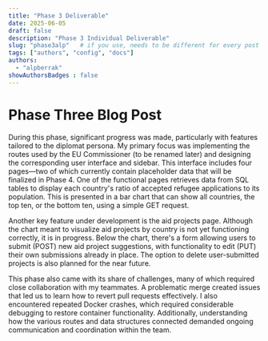 ```yaml
---
title: "Phase 3 Deliverable"
date: 2025-06-05
draft: false
description: "Phase 3 Individual Deliverable"
slug: "phase3alp"   # if you use, needs to be different for every post
tags: ["authors", "config", "docs"]
authors:
  - "alpberrak"
showAuthorsBadges : false
---
```


# Phase Three Blog Post
During this phase, significant progress was made, particularly with features tailored to the diplomat persona. My primary focus was implementing the routes used by the EU Commissioner (to be renamed later) and designing the corresponding user interface and sidebar. This interface includes four pages—two of which currently contain placeholder data that will be finalized in Phase 4. One of the functional pages retrieves data from SQL tables to display each country's ratio of accepted refugee applications to its population. This is presented in a bar chart that can show all countries, the top ten, or the bottom ten, using a simple GET request.

Another key feature under development is the aid projects page. Although the chart meant to visualize aid projects by country is not yet functioning correctly, it is in progress. Below the chart, there's a form allowing users to submit (POST) new aid project suggestions, with functionality to edit (PUT) their own submissions already in place. The option to delete user-submitted projects is also planned for the near future.

This phase also came with its share of challenges, many of which required close collaboration with my teammates. A problematic merge created issues that led us to learn how to revert pull requests effectively. I also encountered repeated Docker crashes, which required considerable debugging to restore container functionality. Additionally, understanding how the various routes and data structures connected demanded ongoing communication and coordination within the team.